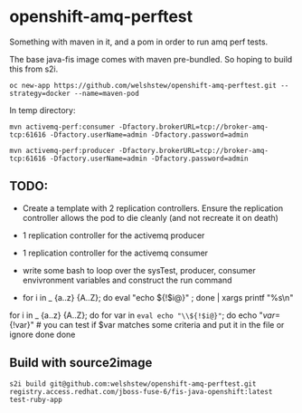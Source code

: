 # openshift-amq-perftest

Something with maven in it, and a pom in order to run amq perf tests.

The base java-fis image comes with maven pre-bundled.  So hoping to build this from s2i.


	oc new-app https://github.com/welshstew/openshift-amq-perftest.git --strategy=docker --name=maven-pod

In temp directory:

	mvn activemq-perf:consumer -Dfactory.brokerURL=tcp://broker-amq-tcp:61616 -Dfactory.userName=admin -Dfactory.password=admin

	mvn activemq-perf:producer -Dfactory.brokerURL=tcp://broker-amq-tcp:61616 -Dfactory.userName=admin -Dfactory.password=admin


## TODO:

- Create a template with 2 replication controllers.  Ensure the replication controller allows the pod to die cleanly (and not recreate it on death)
- 1 replication controller for the activemq producer
- 1 replication controller for the activemq consumer
- write some bash to loop over the sysTest, producer, consumer envivronment variables and construct the run command

- for i in _ {a..z} {A..Z}; do eval "echo \${!$i@}" ; done | xargs printf "%s\n"

for i in _ {a..z} {A..Z}; do
   for var in `eval echo "\\${!$i@}"`; do
      echo "$var=${!var}"
      # you can test if $var matches some criteria and put it in the file or ignore
   done 
done


## Build with source2image

	s2i build git@github.com:welshstew/openshift-amq-perftest.git registry.access.redhat.com/jboss-fuse-6/fis-java-openshift:latest test-ruby-app


	